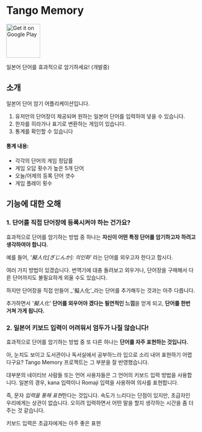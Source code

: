 # Tango Memory

<a href='https://play.google.com/store/apps/details?id=com.icaynia.dmxario'><img alt='Get it on Google Play' src='https://play.google.com/intl/en_us/badges/images/generic/en_badge_web_generic.png' height=90px/></a>

일본어 단어를 효과적으로 암기하세요! (개발중)

## 소개

일본어 단어 암기 어플리케이션입니다.

1. 유저만의 단어장이 제공되며 원하는 일본어 단어를 입력하여 넣을 수 있습니다.
2. 한자를 히라가나 표기로 변환하는 게임이 있습니다.
3. 통계를 확인할 수 있습니다

#### 통계 내용:
- 각각의 단어의 게임 정답률
- 게임 오답 횟수가 높은 5개 단어
- 오늘/어제의 등록 단어 갯수
- 게임 플레이 횟수


## 기능에 대한 오해

### 1. 단어를 직접 단어장에 등록시켜야 하는 건가요?

효과적으로 단어를 암기하는 방법 중 하나는 __자신이 어떤 특정 단어를 암기하고자 하려고 생각하여야 합니다.__

예를 들어, _'擬人化[ぎじんか]: 의인화'_ 라는 단어를 외우고자 한다고 합시다.

여러 가지 방법이 있겠습니다. 번역기에 대충 돌려보고 외우거나, 단어장을 구매해서 다른 단어까지도 불필요하게 외울 수도 있습니다.

하지만 단어장을 직접 만들어 _'擬人化'_라는 단어를 추가해두는 것과는 아주 다릅니다.

추가하면서 _'擬人化'_ **단어를 외우어야 겠다는 필연적인 느낌**을 얻게 되고, **단어를 한번 거쳐 가게 됩니다.**

### 2. 일본어 키보드 입력이 어려워서 엄두가 나질 않습니다!

효과적으로 단어를 암기하는 방법 중 또 다른 하나는 __단어를 자주 표현하는 것입니다.__

아, 눈치도 보이고 도서관이나 독서실에서 공부하느라 입으로 소리 내어 표현하기 어렵다구요? Tango Memory 프로젝트는 그 부분을 잘 반영했습니다.

대부분의 네이티브 사람들 또는 언어 사용자들은 그 언어의 키보드 입력 방법을 사용합니다. 일본의 경우, kana 입력이나 Romaji 입력을 사용하여 의사를 표현합니다.

즉, 문자 *입력을 통해 표현*한다는 것입니다. 속도가 느리다는 단점이 있지만, 초급자인 우리에게는 상관이 없습니다. 오히려 입력하면서 어떤 말을 할지 생각하는 시간을 좀 더 주는 것 같습니다.

키보드 입력은 초급자에게는 아주 좋은 표현 
